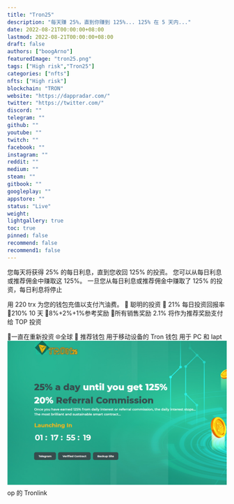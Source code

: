 ```yaml
---
title: "Tron25"
description: "每天赚 25%，直到你赚到 125%... 125% 在 5 天内..."
date: 2022-08-21T00:00:00+08:00
lastmod: 2022-08-21T00:00:00+08:00
draft: false
authors: ["boogArno"]
featuredImage: "tron25.png"
tags: ["High risk","Tron25"]
categories: ["nfts"]
nfts: ["High risk"]
blockchain: "TRON"
website: "https://dappradar.com/"
twitter: "https://twitter.com/"
discord: ""
telegram: ""
github: ""
youtube: ""
twitch: ""
facebook: ""
instagram: ""
reddit: ""
medium: ""
steam: ""
gitbook: ""
googleplay: ""
appstore: ""
status: "Live"
weight: 
lightgallery: true
toc: true
pinned: false
recommend: false
recommend1: false
---
```

您每天将获得 25% 的每日利息，直到您收回 125% 的投资。 您可以从每日利息或推荐佣金中赚取这 125%。 一旦您从每日利息或推荐佣金中赚取了 125% 的投资，每日利息将停止

用 220 trx 为您的钱包充值以支付汽油费。
📜 聪明的投资
🚀 21% 每日投资回报率
🚀210% 10 天
🚀8%+2%+1%参考奖励
🚀所有销售奖励 2.1% 将作为推荐奖励支付给 TOP 投资

🎡一直在重新投资
🌐全球
📲 推荐钱包
用于移动设备的 Tron 钱包
用于 PC 和 Iapt![tron25-dapp-high-risk-tron-image1_e1b976bf1dc0b6688b15d342567a8917](tron25-dapp-high-risk-tron-image1_e1b976bf1dc0b6688b15d342567a8917.png)op 的 Tronlink







